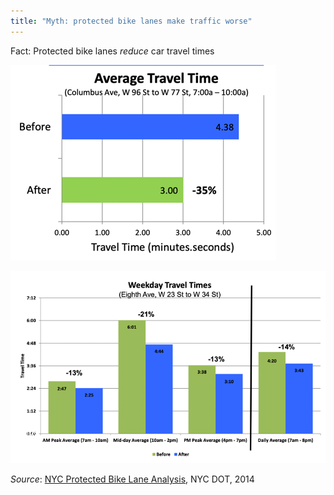 ```yaml
---
title: "Myth: protected bike lanes make traffic worse"
---
```


Fact: Protected bike lanes _reduce_ car travel times

![cars go faster with PBLs](/images/img/2014-09-nyc-pbl/travel-time-columbus.png)


![cars go faster with PBLs](/images/img/2014-09-nyc-pbl/travel-time-8th.png)

_Source_: [NYC Protected Bike Lane Analysis](/images/research/2014-09-nyc-pbl-analysis.pdf), NYC DOT, 2014
